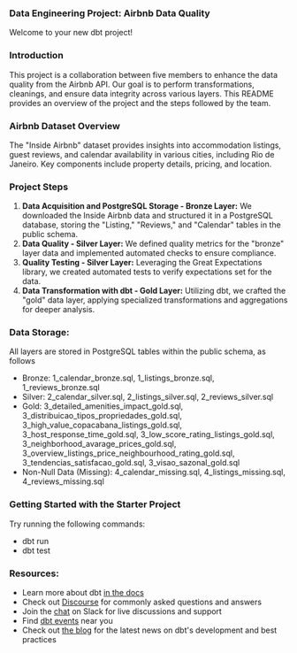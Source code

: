 ### Data Engineering Project: Airbnb Data Quality
Welcome to your new dbt project!


### Introduction
This project is a collaboration between five members to enhance the data quality from the Airbnb API. Our goal is to perform transformations, cleanings, and ensure data integrity across various layers. This README provides an overview of the project and the steps followed by the team.

### Airbnb Dataset Overview
The "Inside Airbnb" dataset provides insights into accommodation listings, guest reviews, and calendar availability in various cities, including Rio de Janeiro. Key components include property details, pricing, and location.

### Project Steps
1. **Data Acquisition and PostgreSQL Storage - Bronze Layer:** We downloaded the Inside Airbnb data and structured it in a PostgreSQL database, storing the "Listing," "Reviews," and "Calendar" tables in the public schema.
2. **Data Quality - Silver Layer:** We defined quality metrics for the "bronze" layer data and implemented automated checks to ensure compliance.
3. **Quality Testing - Silver Layer:** Leveraging the Great Expectations library, we created automated tests to verify expectations set for the data.
4. **Data Transformation with dbt - Gold Layer:** Utilizing dbt, we crafted the "gold" data layer, applying specialized transformations and aggregations for deeper analysis.


### Data Storage:
All layers are stored in PostgreSQL tables within the public schema, as follows
* Bronze: 1_calendar_bronze.sql, 1_listings_bronze.sql, 1_reviews_bronze.sql
* Silver: 2_calendar_silver.sql, 2_listings_silver.sql, 2_reviews_silver.sql
* Gold: 3_detailed_amenities_impact_gold.sql, 3_distribuicao_tipos_propriedades_gold.sql, 3_high_value_copacabana_listings_gold.sql, 3_host_response_time_gold.sql, 3_low_score_rating_listings_gold.sql, 3_neighborhood_avarage_prices_gold.sql, 3_overview_listings_price_neighbourhood_rating_gold.sql, 3_tendencias_satisfacao_gold.sql, 3_visao_sazonal_gold.sql
* Non-Null Data (Missing): 4_calendar_missing.sql, 4_listings_missing.sql, 4_reviews_missing.sql

### Getting Started with the Starter Project
Try running the following commands:
- dbt run
- dbt test


### Resources:
- Learn more about dbt [in the docs](https://docs.getdbt.com/docs/introduction)
- Check out [Discourse](https://discourse.getdbt.com/) for commonly asked questions and answers
- Join the [chat](https://community.getdbt.com/) on Slack for live discussions and support
- Find [dbt events](https://events.getdbt.com) near you
- Check out [the blog](https://blog.getdbt.com/) for the latest news on dbt's development and best practices
